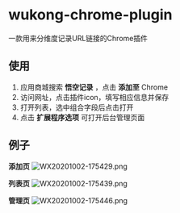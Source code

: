 # wukong-chrome-plugin
一款用来分维度记录URL链接的Chrome插件

## 使用
1. 应用商城搜索 **悟空记录** ，点击 **添加至** Chrome
2. 访问网址，点击插件icon，填写相应信息并保存
3. 打开列表，选中组合字段后点击打开
4. 点击 **扩展程序选项** 可打开后台管理页面

## 例子
**添加页**
![WX20201002-175429.png](/uploads/3BA1F007436D47DE83732C5BCC97DBD0/WX20201002-175429.png)

**列表页**
![WX20201002-175439.png](/uploads/42ADC287F5454F4A84530A0CA92540D2/WX20201002-175439.png)

**管理页**
![WX20201002-175446.png](/uploads/4486B2ED5856425AB9DC757525A20D2D/WX20201002-175446.png)
